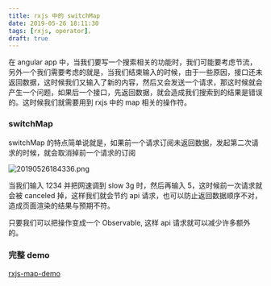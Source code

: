 ```yaml
---
title: rxjs 中的 switchMap
date: 2019-05-26 18:11:30
tags: [rxjs, operator]，
draft: true
---
```

在 angular app 中，当我们要写一个搜索相关的功能时，我们可能要考虑节流，另外一个我们需要考虑的就是，当我们结束输入的时候，由于一些原因，接口还未返回数据，这时候我们又输入了新的内容，然后又会发送一个请求，那这时候就会产生一个问题，如果后一个接口，先返回数据，就会造成我们搜索到的结果是错误的。这时候我们就需要用到 rxjs 中的 map 相关的操作符。

### switchMap

switchMap 的特点简单说就是，如果前一个请求订阅未返回数据，发起第二次请求的时候，就会取消掉前一个请求的订阅

![20190526184336.png](https://i.loli.net/2019/05/26/5cea6ddad118638156.png)

当我们输入 1234 并把网速调到 slow 3g 时，然后再输入 5，这时候前一次请求就会被 canceled 掉，这样我们就会节约 api 请求，也可以防止返回数据顺序不对，造成页面渲染的结果与预期不符。

只要我们可以把操作变成一个 Observable, 这样 api 请求就可以减少许多额外的。

### 完整 demo

[rxjs-map-demo](https://github.com/whyour/rxjs-map-demo)
